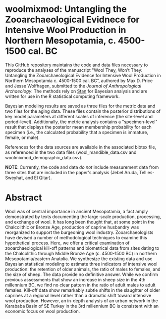 # woolmixmod: Untangling the Zooarchaeological Evidnece for Intensive Wool Production in Northern Mesopotamia, c. 4500-1500 cal. BC

This GitHub repository maintains the code and data files necessary to reproduce the analyses of the manuscript "Wool They, Won’t They: Untangling the Zooarchaeological Evidence for Intensive Wool Production in Northern Mesopotamia c. 4500-1500 cal. BC”, authored by Max D. Price and Jesse Wolfhagen, submitted to the *Journal of Anthropological Archaeology*. The methods rely on [Stan](https://mc-stan.org/) for Bayesian analysis and are written for use in the R statistical computing framework.

Bayesian modeling results are saved as three files for the metric data and two files for the aging data. These files contain the posterior distributions of key model parameters at different scales of inference (the site-level and period-level). Additionally, the metric analysis contains a "specimen-level" result that displays the posterior mean membership probability for each specimen (i.e., the calculated probability that a specimen is immature, female, or male).

References for the data sources are available in the associated bibtex file, as referenced in the two data files (wool_mandible_data.csv and woolmixmod_demographic_data.csv).

**NOTE**: Currently, the code and data *do not* include measurement data from three sites that are included in the paper's analysis (Jebel Aruda, Tell es-Sweyhat, and El Qitar).

# Abstract	

Wool was of central importance in ancient Mesopotamia, a fact amply demonstrated by texts documenting the large-scale production, processing, and exchange of wool. It has long been thought that, at some point in the Chalcolithic or Bronze Age, production of caprine husbandry was reorganized to support the burgeoning wool industry. Zooarchaeologists have devised a number of methodological techniques to examine this hypothetical process. Here, we offer a critical examination of zooarchaeological kill-off patterns and biometrical data from sites dating to the Chalcolithic through Middle Bronze Age (c. 4500-1500 BC) in northern Mesopotamia/eastern Anatolia. We synthesize the existing data and use Bayesian statistical modeling to estimate three indicators of intensive wool production: the retention of older animals, the ratio of males to females, and the size of sheep. The data provide no definitive answer. While we confirm previous assessments that show an increase in sheep size in the 4th millennium BC, we find no clear pattern in the ratio of adult males to adult females. Kill-off data show remarkably subtle shifts in the slaughter of older caprines at a regional level rather than a dramatic shift toward intensive wool production. However, an in-depth analysis of an urban network in the Karababa Basin of SE Turkey in the 3rd millennium BC is consistent with an economic focus on wool production.
